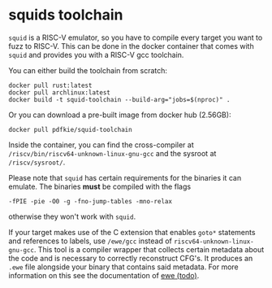 # squids toolchain

`squid` is a RISC-V emulator, so you have to compile every target you want to fuzz to RISC-V.
This can be done in the docker container that comes with `squid` and provides you with a RISC-V gcc toolchain.

You can either build the toolchain from scratch:
```
docker pull rust:latest
docker pull archlinux:latest
docker build -t squid-toolchain --build-arg="jobs=$(nproc)" .
```

Or you can download a pre-built image from docker hub (2.56GB):
```
docker pull pdfkie/squid-toolchain
```

Inside the container, you can find the cross-compiler at `/riscv/bin/riscv64-unknown-linux-gnu-gcc` and the sysroot at
`/riscv/sysroot/`.

Please note that `squid` has certain requirements for the binaries it can emulate.
The binaries __must__ be compiled with the flags
```
-fPIE -pie -O0 -g -fno-jump-tables -mno-relax
```
otherwise they won't work with `squid`.

If your target makes use of the C extension that enables `goto*` statements and references to labels,
use `/ewe/gcc` instead of `riscv64-unknown-linux-gnu-gcc`.
This tool is a compiler wrapper that collects certain metadata about the code and is necessary to
correctly reconstruct CFG's. It produces an `.ewe` file alongside your binary that contains said metadata.
For more information on this see the documentation of [ewe (todo)]().

